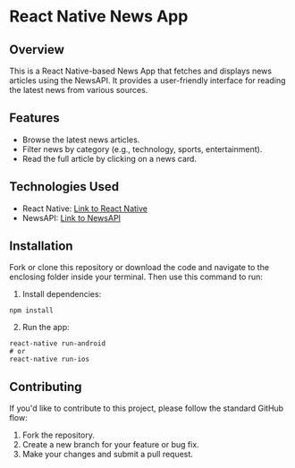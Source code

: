 # React Native News App

## Overview

This is a React Native-based News App that fetches and displays news articles using the NewsAPI. It provides a user-friendly interface for reading the latest news from various sources.

## Features

- Browse the latest news articles.
- Filter news by category (e.g., technology, sports, entertainment).
- Read the full article by clicking on a news card.

## Technologies Used

- React Native: [Link to React Native](https://reactnative.dev/)
- NewsAPI: [Link to NewsAPI](https://newsapi.org/)

## Installation
Fork or clone this repository or download the code and navigate to the enclosing folder inside your terminal. Then use this command to run:
1. Install dependencies:
```
npm install
```
2. Run the app:
```
react-native run-android
# or
react-native run-ios
```   
## Contributing

If you'd like to contribute to this project, please follow the standard GitHub flow:

1. Fork the repository.
2. Create a new branch for your feature or bug fix.
3. Make your changes and submit a pull request.
